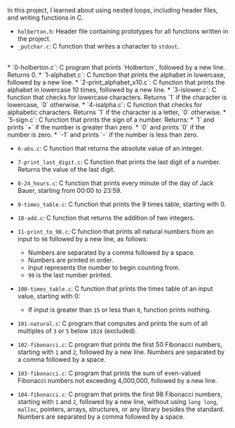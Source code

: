 In this project, I learned about using nested loops, including header files, and writing functions in C.

* `holberton.h`: Header file containing prototypes for all functions written in the project.
* `_putchar.c`: C function that writes a character to `stdout`.
<br/>
* `0-holberton.c`: C program that prints `Holberton`, followed by a new line. Returns 0.
* `1-alphabet.c`: C function that prints the alphabet in lowercase, followed by a new line.
* `2-print_alphabet_x10.c`: C function that prints the alphabet in lowercase 10 times, followed by a new line.
* `3-islower.c`: C function that checks for lowercase characters. Returns `1` if the character is lowercase, `0` otherwise.
* `4-isalpha.c`: C function that checks for alphabetic characters. Returns `1` if the character is a letter, `0` otherwise.
* `5-sign.c`: C function that prints the sign of a number. Returns:
  * `1` and prints `+` if the number is greater than zero.
  * `0` and prints `0` if the number is zero.
  * `-1` and prints `-` if the number is less than zero.

* `6-abs.c`: C function that returns the absolute value of an integer.
* `7-print_last_digit.c`: C function that prints the last digit of a number. Returns the value of the last digit.
* `8-24_hours.c`: C function that prints every minute of the day of Jack Bauer, starting from 00:00 to 23:59.
* `9-times_table.c`: C function that prints the 9 times table, starting with 0.
* `10-add.c`: C function that returns the addition of two integers.
* `11-print_to_98.c`: C function that prints all natural numbers from an input to `98` followed by a new line, as follows:
  * Numbers are separated by a comma followed by a space.
  * Numbers are printed in order.
  * Input represents the number to begin counting from.
  * `98` is the last number printed.

* `100-times_table.c`: C function that prints the times table of an input value, starting with 0:
  * If input is greater than `15` or less than `0`, function prints nothing.

* `101-natural.c`: C program that computes and prints the sum of all multiples of `3` or `5` below `1024` (excluded).
* `102-fibonacci.c`: C program that prints the first 50 Fibonacci numbers, starting with `1` and `2`, followed by a new line. Numbers are separated by a comma followed by a space.
* `103-fibonacci.c`: C program that prints the sum of even-valued Fibonacci numbers not exceeding 4,000,000, followed by a new line.
* `104-fibonacci.c`: C program that prints the first 98 Fibonacci numbers, starting with `1` and `2`, followed by a new line, without using `long long`, `malloc`, pointers, arrays, structures, or any library besides the standard. Numbers are separated by a comma followed by a space.
